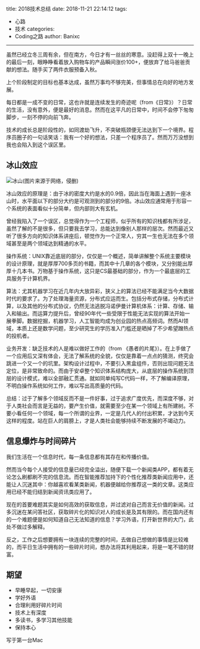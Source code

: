 title: 2018技术总结
date: 2018-11-21 22:14:12
tags: 
 - 心路
 - 技术
categories:
 - Coding之路
author: Banixc
---

虽然已经立冬三周有余，但在南方，今日才有一丝丝的寒意。没赶得上双十一晚上的最后一刻，眼睁睁看着放入购物车的产品瞬间涨价100+，便放弃了给马爸爸贡献的想法。随手买了两件衣服预备入秋。

上个阶段制定的目标也基本达成，虽然万事均不够完美，但事情总在向好的地方发展。

每日都是一成不变的日常，这也许就是连续发生的奇迹呢（from《日常》）？日常的生活，没有意外，便是最好的消息。然而在这平凡的日常中，时间不会停下匆匆脚步，一刻不停的向前飞奔。

技术的成长总是阶段性的，如同渡劫飞升，不突破瓶颈便无法达到下一个境界。程序员圈子的一句话笑话：我有一个好的想法，只差一个程序员了。然而万万没想到我也会陷入到这个误区里。

## 冰山效应

![冰山(图片来源于网络，侵删)](https://www.tuchuang001.com/images/2018/11/21/258074-151126091F827.jpg)

冰山效应的原理是：由于冰的密度大约是水的0.9倍，因此当在海面上遇到一座冰山时，水平面以下的部分大约是可观测到的部分的9倍。冰山效应通常用于形容一个系统的表面看似十分简单，但内部则大有玄机。

曾经我陷入了一个误区，总觉得作为一个工程师，似乎所有的知识栈都有所涉足，虽然了解的不是很多，但只要我去学习，总能达到像别人那样的层次。然而最近又听了很多方向的知识体系讲座后，顿觉作为一个正常人，穷其一生也无法在多个领域甚至是两个领域达到精通的水平。

操作系统：UNIX靠近底层的部分，仅仅是一个概述，简单讲解整个系统主要模块的设计原理，就是厚厚700多页的书籍，而其中十几章的各个模块，又分别能出厚厚十几本书。万物基于操作系统，这只是CS最基础的部分，作为一个最底层的工具服务于计算机界。

算法：尤其机器学习在近几年内大放异彩，狭义上的算法已经不能满足当今大数据时代的要求了。为了处理海量资源，分布式应运而生。包括分布式存储，分布式计算，以及其他的分布式协议，仍然无法逃脱冯诺伊曼计算机体系：计算、存储、输入和输出。而运算力提升后，曾经90年代一些受限于性能无法实现的算法开始一展拳脚。数据挖掘，机器学习，人工智能均成为创业园的热点高频词。然而AI领域，本质上还是数学问题，至少研究生的学历准入门槛还是晒掉了不少希望蹭热点的投机者。

业务开发：缺乏技术的人是难以做好工作的（from 《愚者的片尾》）。在上手做了一个应用后又深有体会，无法了解系统的全貌，仅仅是靠着一点点的猜测，终究会跳进一个又一个的坑里。架构设计过程中，不要引入黑盒组件，否则出现问题无法定位，是非常致命的。而由于安卓整个知识体系结构庞大，从底层的操作系统到顶层的设计模式，难以全部融汇贯通。就如同单纯写C代码一样，不了解编译原理，不明白操作系统如何工作，难以写出高质量的代码。

总结：过于了解多个领域反而不是一件好事，过于追求广度优先，而深度不够，对于人类社会而言是无益的，要产生价值，就需要至少在某一个领域上有所建树。不要小看任何一个领域，每一个所谓的业界，一定是几代人的付出积累，才达到今天这样的程度。站在巨人的肩膀上，才是人类社会能够持续不断发展的不竭动力。

## 信息爆炸与时间碎片

我们生活在一个信息时代，每一条信息都有其存在和传播价值。

然而当今每个人接受的信息量已经完全溢出，随便下载一个新闻类APP，都有着无论怎么刷都刷不完的信息流。而在智能推荐加持下的个性化推荐类新闻应用中，还能让人沉迷其中：你越喜欢看某类新闻，机器便越给你推荐这一类的文章。这类应用已经不能归结到新闻资讯类应用了。

现在的首要难题其实是如何高效的获取信息，并过滤对自己而言无价值的新闻。过多沉迷在某问答社区，获取碎片化的知识对人的成长是及其有限的。而在国内还有的一个难题便是如何知道自己无法知道的信息？学习外语，打开新世界的大门，此处不做过多解释。

反之，工作之后想要拥有一块连续的完整的时间，去做自己想做的事情是比较难的，而平日生活中拥有的一些碎片时间，想办法将其利用起来，将是一笔不错的财富。

## 期望

* 早睡早起，一切安康
* 学好外语
* 合理利用好碎片时间
* 技术上有深度
* 多读书，多学习其他技能
* 保持本心

写于第一台Mac